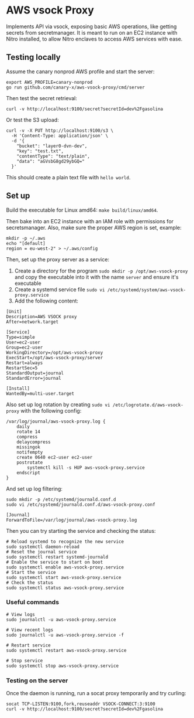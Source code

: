 # AWS vsock Proxy

Implements API via vsock, exposing basic AWS operations, like getting secrets from secretmanager.
It is meant to run on an EC2 instance with Nitro installed, to allow Nitro enclaves to access AWS services with ease.

## Testing locally

Assume the canary nonprod AWS profile and start the server:

```shell
export AWS_PROFILE=canary-nonprod
go run github.com/canary-x/aws-vsock-proxy/cmd/server
```

Then test the secret retrieval:

```shell
curl -v http://localhost:9100/secret?secretId=dev%2Fgasolina
```

Or test the S3 upload:

```shell
curl -v -X PUT http://localhost:9100/s3 \
  -H 'Content-Type: application/json' \
  -d '{
    "bucket": "layer0-dvn-dev",
    "key": "test.txt",
    "contentType": "text/plain",
    "data": "aGVsbG8gd29ybGQ="
  }'
```

This should create a plain text file with `hello world`.

## Set up

Build the executable for Linux amd64: ```make build/linux/amd64```.

Then bake into an EC2 instance with an IAM role with permissions for secretsmanager.
Also, make sure the proper AWS region is set, example:

```shell
mkdir -p ~/.aws
echo "[default]
region = eu-west-2" > ~/.aws/config
```

Then, set up the proxy server as a service:

1. Create a directory for the program `sudo mkdir -p /opt/aws-vsock-proxy` and copy the executable into it with the name
   `server` and ensure it's executable
2. Create a systemd service file `sudo vi /etc/systemd/system/aws-vsock-proxy.service`
3. Add the following content:

```
[Unit]
Description=AWS VSOCK proxy
After=network.target

[Service]
Type=simple
User=ec2-user
Group=ec2-user
WorkingDirectory=/opt/aws-vsock-proxy
ExecStart=/opt/aws-vsock-proxy/server
Restart=always
RestartSec=5
StandardOutput=journal
StandardError=journal

[Install]
WantedBy=multi-user.target
```

Also set up log rotation by creating `sudo vi /etc/logrotate.d/aws-vsock-proxy` with the following config:

```
/var/log/journal/aws-vsock-proxy.log {
    daily
    rotate 14
    compress
    delaycompress
    missingok
    notifempty
    create 0640 ec2-user ec2-user
    postrotate
        systemctl kill -s HUP aws-vsock-proxy.service
    endscript
}
```

And set up log filtering:

```shell
sudo mkdir -p /etc/systemd/journald.conf.d
sudo vi /etc/systemd/journald.conf.d/aws-vsock-proxy.conf
```

```
[Journal]
ForwardToFile=/var/log/journal/aws-vsock-proxy.log
```

Then you can try starting the service and checking the status:

```shell
# Reload systemd to recognize the new service
sudo systemctl daemon-reload
# Reset the journal service
sudo systemctl restart systemd-journald
# Enable the service to start on boot
sudo systemctl enable aws-vsock-proxy.service
# Start the service
sudo systemctl start aws-vsock-proxy.service
# Check the status
sudo systemctl status aws-vsock-proxy.service
```

### Useful commands

```shell
# View logs
sudo journalctl -u aws-vsock-proxy.service

# View recent logs
sudo journalctl -u aws-vsock-proxy.service -f

# Restart service
sudo systemctl restart aws-vsock-proxy.service

# Stop service
sudo systemctl stop aws-vsock-proxy.service
```

### Testing on the server

Once the daemon is running, run a socat proxy temporarily and try curling:

```shell
socat TCP-LISTEN:9100,fork,reuseaddr VSOCK-CONNECT:3:9100
curl -v http://localhost:9100/secret?secretId=dev%2Fgasolina
```
